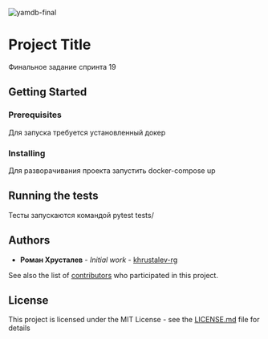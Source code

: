 ![yamdb-final](https://github.com/khrustalev-rg/yamdb_final/actions/workflows/main.yml/badge.svg)
# Project Title

Финальное задание спринта 19

## Getting Started


### Prerequisites
Для запуска требуется установленный докер

### Installing

Для разворачивания проекта запустить docker-compose up

## Running the tests

Тесты запускаются командой pytest tests/


## Authors

* **Роман Хрусталев** - *Initial work* - [khrustalev-rg](https://github.com/khrustalev-rg)

See also the list of [contributors](https://github.com/your/project/contributors) who participated in this project.

## License

This project is licensed under the MIT License - see the [LICENSE.md](LICENSE.md) file for details

